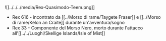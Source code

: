 ![[../../../media/Rex-Quasimodo-Teem.png]]
- Rex 616 - incontrato da [[../Morso di rame/Taygete Fraser]]  e [[../Morso di rame/Kelon an Craite]] durante un'avventura/sogno
- Rex 33 - Componente del Morso Nero, morto durante l'attacco all'[[../../Luoghi/Skellige Islands/Isle of Mist]] 